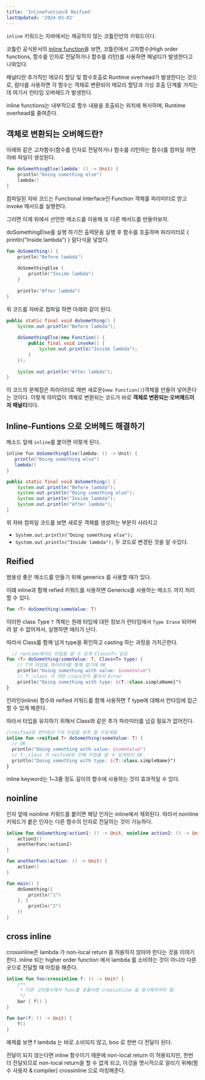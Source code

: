 ```yaml
---
title: 'InlineFuntion과 Reified'
lastUpdated: '2024-03-02'
---
```


`inline` 키워드는 자바에서는 제공하지 않는 코틀린만의 키워드이다.

코틀린 공식문서의 [inline function](https://kotlinlang.org/docs/inline-functions.html)을 보면, 코틀린에서 고차함수(High order functions, 함수를 인자로 전달하거나 함수를 리턴)를 사용하면 패널티가 발생한다고 나와있다.

패널티란 추가적인 메모리 할당 및 함수호출로 Runtime overhead가 발생한다는 것으로, 람다를 사용하면 각 함수는 객체로 변환되어 메모리 할당과 가상 호출 단계를 거치는데 여기서 런타임 오버헤드가 발생한다.

inline functions는 내부적으로 함수 내용을 호출되는 위치에 복사하며, Runtime overhead를 줄여준다.

## 객체로 변환되는 오버헤드란?

아래와 같은 고차함수(함수를 인자로 전달하거나 함수를 리턴하는 함수)를 컴파일 하면 자바 파일이 생성된다.

```kotlin
fun doSomethingElse(lambda: () -> Unit) {
    println("Doing something else")
    lambda()
}
```

컴파일된 자바 코드는 Functional Interface인 Function 객체를 파라미터로 받고 invoke 메서드를 실행한다.

그러면 이제 위에서 선언한 메소드를 이용해 또 다른 메서드를 만들어보자.

doSomethingElse를 실행 하기전 출력문을 실행 후 함수를 호출하며 파라미터로 { println("Inside lambda") } 람다식을 넣었다.

```kotlin
fun doSomething() {
    println("Before lambda")
    
    doSomethingElse {
        println("Inside lambda")
    }
    
    println("After lambda")
}
```

위 코드를 자바로 컴파일 하면 아래와 같이 된다.

```java
public static final void doSomething() {
    System.out.println("Before lambda");
    
    doSomethingElse(new Function() {
        public final void invoke() {
            System.out.println("Inside lambda");
        }
    });
    
    System.out.println("After lambda");
}
```

이 코드의 문제점은 파라미터로 매번 새로운(`new Function()`)객체를 만들어 넣어준다는 것이다. 이렇게 의미없이 객체로 변환되는 코드가 바로 **객체로 변환되는 오버헤드이자 패널티**이다.

## Inline-Funtions 으로 오버헤드 해결하기

메소드 앞에 `inline`를 붙이면 이렇게 된다.

```java
inline fun doSomethingElse(lambda: () -> Unit) {
   println("Doing something else")
   lambda()
}

public static final void doSomething() {
    System.out.println("Before lambda");
    System.out.println("Doing something else");
    System.out.println("Inside lambda");
    System.out.println("After lambda");
}
```

위 자바 컴파일 코드를 보면 새로운 객체를 생성하는 부분이 사라지고
- `System.out.println("Doing something else");`
- `System.out.println("Inside lambda");`
두 코드로 변경된 것을 알 수있다.

## Reified

범용성 좋은 메소드를 만들기 위해 generics <T> 를 사용할 때가 있다.

이떄 inline과 함께 refied 키워드를 사용하면 Generics를 사용하는 메소드 까지 처리할 수 있다.

```kotlin
fun <T> doSomething(someValue: T)
```

이러한 class Type `T` 객체는 원래 타입에 대한 정보가 런타임에서 `Type Erase` 되어버려 알 수 없어져서, 실행하면 에러가 난다.

따라서 Class를 함께 넘겨 type을 확인하고 casting 하는 과정을 거치곤한다.

```kotlin
  // runtime에서도 타입을 알 수 있게 Class<T> 넘김
fun <T> doSomething(someValue: T, Class<T> type) { 
    // T의 타입을 파라미터를 통해 알기에 OK
    println("Doing something with value: $someValue")  
    // T::class 가 어떤 class인지 몰라서 Error
    println("Doing something with type: ${T::class.simpleName}") 
}
```

인라인(inline) 함수와 reified 키워드를 함께 사용하면 T type에 대해서 런타임에 접근할 수 있게 해준다.

따라서 타입을 유지하기 위해서 Class와 같은 추가 파라미터를 넘길 필요가 없어진다.

```kotlin
//reified로 런타임시 T의 타입을 유추 할 수있게됨
inline fun <reified T> doSomething(someValue: T) {
  // OK
  println("Doing something with value: $someValue")              
  // T::class 가 reified로 인해 타입을 알 수 있게되어 OK
  println("Doing something with type: ${T::class.simpleName}")    
}
```

inline keyword는 1~3줄 정도 길이의 함수에 사용하는 것이 효과적일 수 있다.

## noinline

인자 앞에 noinline 키워드를 붙이면 해당 인자는 inline에서 제외된다. 따라서 noinline 키워드가 붙은 인자는 다른 함수의 인자로 전달하는 것이 가능하다.

```kotlin
inline fun doSomething(action1: () -> Unit, noinline action2: () -> Unit) {
    action1()
    anotherFunc(action2)
}

fun anotherFunc(action: () -> Unit) {
    action()
}

fun main() {
    doSomething({
        println("1")
    }, {
        println("2")
    })
}
```


## cross inline

crossinline은 lambda 가 non-local return 을 허용하지 않아야 한다는 것을 이야기한다. inline 되는 higher order function 에서 lambda 를 소비하는 것이 아니라 다른 곳으로 전달할 때 마킹을 해준다.

```kotlin
inline fun foo(crossinline f: () -> Unit) {
    /**
     * 다른 고차함수에서 func를 호출시엔 crossinline 을 표시해주어야 함.
     */
    bar { f() }
}

fun bar(f: () -> Unit) {
    f()
}
```
 
예제를 보면 f lambda 는 바로 소비되지 않고, boo 로 한번 더 전달이 된다.

전달이 되지 않는다면 inline 함수이기 때문에 non-local return 이 허용되지만, 한번 더 전달되므로 non-local return을 할 수 없게 되고, 이것을 명시적으로 알리기 위해(함수 사용자 & compiler) crossinline 으로 마킹해준다.